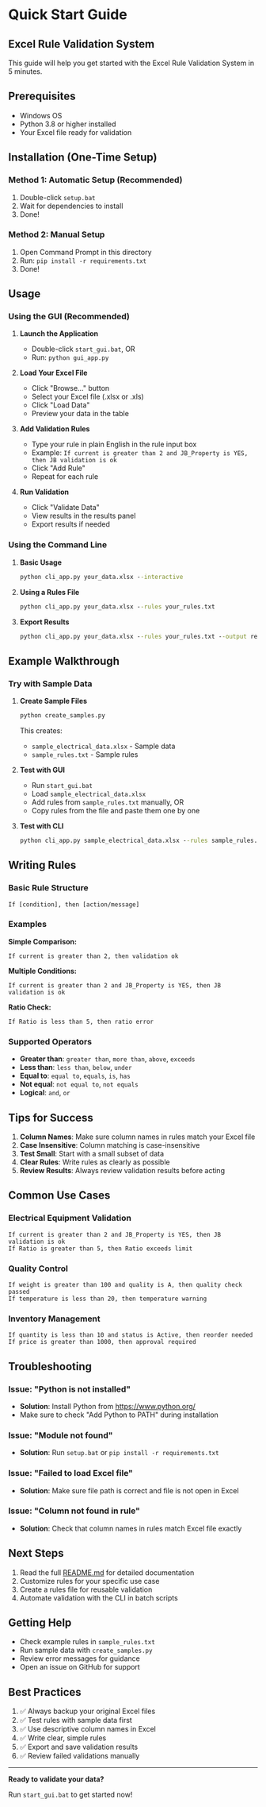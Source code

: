 # Quick Start Guide

## Excel Rule Validation System

This guide will help you get started with the Excel Rule Validation System in 5 minutes.

## Prerequisites

- Windows OS
- Python 3.8 or higher installed
- Your Excel file ready for validation

## Installation (One-Time Setup)

### Method 1: Automatic Setup (Recommended)

1. Double-click `setup.bat`
2. Wait for dependencies to install
3. Done!

### Method 2: Manual Setup

1. Open Command Prompt in this directory
2. Run: `pip install -r requirements.txt`
3. Done!

## Usage

### Using the GUI (Recommended)

1. **Launch the Application**
   - Double-click `start_gui.bat`, OR
   - Run: `python gui_app.py`

2. **Load Your Excel File**
   - Click "Browse..." button
   - Select your Excel file (.xlsx or .xls)
   - Click "Load Data"
   - Preview your data in the table

3. **Add Validation Rules**
   - Type your rule in plain English in the rule input box
   - Example: `If current is greater than 2 and JB_Property is YES, then JB validation is ok`
   - Click "Add Rule"
   - Repeat for each rule

4. **Run Validation**
   - Click "Validate Data"
   - View results in the results panel
   - Export results if needed

### Using the Command Line

1. **Basic Usage**
   ```cmd
   python cli_app.py your_data.xlsx --interactive
   ```

2. **Using a Rules File**
   ```cmd
   python cli_app.py your_data.xlsx --rules your_rules.txt
   ```

3. **Export Results**
   ```cmd
   python cli_app.py your_data.xlsx --rules your_rules.txt --output results.txt
   ```

## Example Walkthrough

### Try with Sample Data

1. **Create Sample Files**
   ```cmd
   python create_samples.py
   ```
   This creates:
   - `sample_electrical_data.xlsx` - Sample data
   - `sample_rules.txt` - Sample rules

2. **Test with GUI**
   - Run `start_gui.bat`
   - Load `sample_electrical_data.xlsx`
   - Add rules from `sample_rules.txt` manually, OR
   - Copy rules from the file and paste them one by one

3. **Test with CLI**
   ```cmd
   python cli_app.py sample_electrical_data.xlsx --rules sample_rules.txt
   ```

## Writing Rules

### Basic Rule Structure
```
If [condition], then [action/message]
```

### Examples

**Simple Comparison:**
```
If current is greater than 2, then validation ok
```

**Multiple Conditions:**
```
If current is greater than 2 and JB_Property is YES, then JB validation is ok
```

**Ratio Check:**
```
If Ratio is less than 5, then ratio error
```

### Supported Operators

- **Greater than**: `greater than`, `more than`, `above`, `exceeds`
- **Less than**: `less than`, `below`, `under`
- **Equal to**: `equal to`, `equals`, `is`, `has`
- **Not equal**: `not equal to`, `not equals`
- **Logical**: `and`, `or`

## Tips for Success

1. **Column Names**: Make sure column names in rules match your Excel file
2. **Case Insensitive**: Column matching is case-insensitive
3. **Test Small**: Start with a small subset of data
4. **Clear Rules**: Write rules as clearly as possible
5. **Review Results**: Always review validation results before acting

## Common Use Cases

### Electrical Equipment Validation
```
If current is greater than 2 and JB_Property is YES, then JB validation is ok
If Ratio is greater than 5, then Ratio exceeds limit
```

### Quality Control
```
If weight is greater than 100 and quality is A, then quality check passed
If temperature is less than 20, then temperature warning
```

### Inventory Management
```
If quantity is less than 10 and status is Active, then reorder needed
If price is greater than 1000, then approval required
```

## Troubleshooting

### Issue: "Python is not installed"
- **Solution**: Install Python from https://www.python.org/
- Make sure to check "Add Python to PATH" during installation

### Issue: "Module not found"
- **Solution**: Run `setup.bat` or `pip install -r requirements.txt`

### Issue: "Failed to load Excel file"
- **Solution**: Make sure file path is correct and file is not open in Excel

### Issue: "Column not found in rule"
- **Solution**: Check that column names in rules match Excel file exactly

## Next Steps

1. Read the full [README.md](README.md) for detailed documentation
2. Customize rules for your specific use case
3. Create a rules file for reusable validation
4. Automate validation with the CLI in batch scripts

## Getting Help

- Check example rules in `sample_rules.txt`
- Run sample data with `create_samples.py`
- Review error messages for guidance
- Open an issue on GitHub for support

## Best Practices

1. ✅ Always backup your original Excel files
2. ✅ Test rules with sample data first
3. ✅ Use descriptive column names in Excel
4. ✅ Write clear, simple rules
5. ✅ Export and save validation results
6. ✅ Review failed validations manually

---

**Ready to validate your data?**

Run `start_gui.bat` to get started now!
